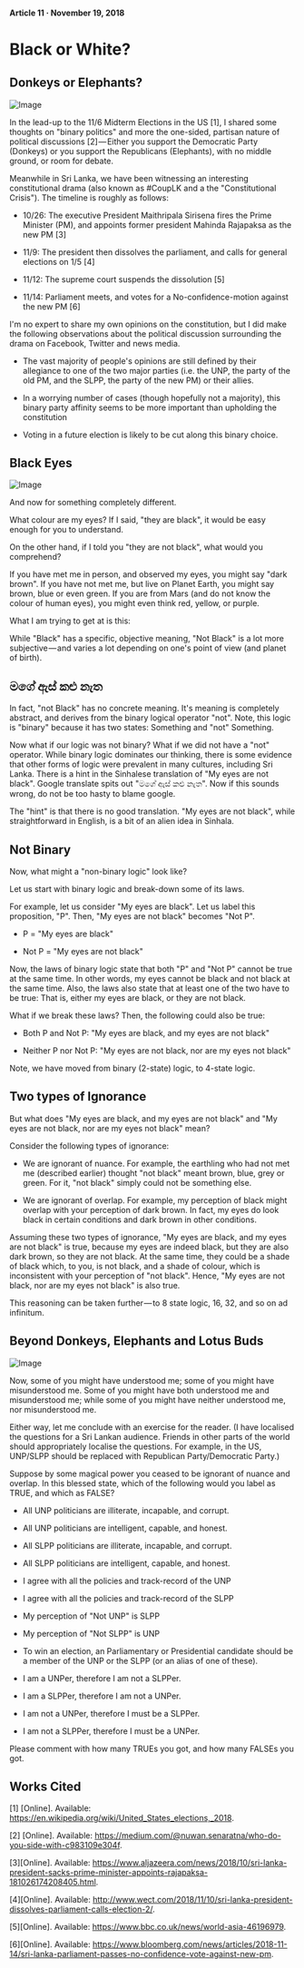 #### Article 11 · November 19, 2018

# Black or White?

## Donkeys or Elephants?

![Image](https://cdn-images-1.medium.com/max/800/0*iqpoGybMJS49dfFt)

In the lead-up to the 11/6 Midterm Elections in the US [1], I shared some thoughts on "binary politics" and more the one-sided, partisan nature of political discussions [2] — Either you support the Democratic Party (Donkeys) or you support the Republicans (Elephants), with no middle ground, or room for debate.

Meanwhile in Sri Lanka, we have been witnessing an interesting constitutional drama (also known as #CoupLK and a the "Constitutional Crisis"). The timeline is roughly as follows:

* 10/26: The executive President Maithripala Sirisena fires the Prime Minister (PM), and appoints former president Mahinda Rajapaksa as the new PM [3]

* 11/9: The president then dissolves the parliament, and calls for general elections on 1/5 [4]

* 11/12: The supreme court suspends the dissolution [5]

* 11/14: Parliament meets, and votes for a No-confidence-motion against the new PM [6]

I'm no expert to share my own opinions on the constitution, but I did make the following observations about the political discussion surrounding the drama on Facebook, Twitter and news media.

* The vast majority of people's opinions are still defined by their allegiance to one of the two major parties (i.e. the UNP, the party of the old PM, and the SLPP, the party of the new PM) or their allies.

* In a worrying number of cases (though hopefully not a majority), this binary party affinity seems to be more important than upholding the constitution

* Voting in a future election is likely to be cut along this binary choice.

## Black Eyes

![Image](https://cdn-images-1.medium.com/max/800/0*djcgXpipl54tZVIZ.jpg)

And now for something completely different.

What colour are my eyes? If I said, "they are black", it would be easy enough for you to understand.

On the other hand, if I told you "they are not black", what would you comprehend?

If you have met me in person, and observed my eyes, you might say "dark brown". If you have not met me, but live on Planet Earth, you might say brown, blue or even green. If you are from Mars (and do not know the colour of human eyes), you might even think red, yellow, or purple.

What I am trying to get at is this:

While "Black" has a specific, objective meaning, "Not Black" is a lot more subjective — and varies a lot depending on one's point of view (and planet of birth).

## මගේ ඇස් කළු නැත

In fact, "not Black" has no concrete meaning. It's meaning is completely abstract, and derives from the binary logical operator "not". Note, this logic is "binary" because it has two states: Something and "not" Something.

Now what if our logic was not binary? What if we did not have a "not" operator. While binary logic dominates our thinking, there is some evidence that other forms of logic were prevalent in many cultures, including Sri Lanka. There is a hint in the Sinhalese translation of "My eyes are not black". Google translate spits out "මගේ ඇස් කළු නැත". Now if this sounds wrong, do not be too hasty to blame google.

The "hint" is that there is no good translation. "My eyes are not black", while straightforward in English, is a bit of an alien idea in Sinhala.

## Not Binary

Now, what might a "non-binary logic" look like?

Let us start with binary logic and break-down some of its laws.

For example, let us consider "My eyes are black". Let us label this proposition, "P". Then, "My eyes are not black" becomes "Not P".

* P = "My eyes are black"

* Not P = "My eyes are not black"

Now, the laws of binary logic state that both "P" and "Not P" cannot be true at the same time. In other words, my eyes cannot be black and not black at the same time. Also, the laws also state that at least one of the two have to be true: That is, either my eyes are black, or they are not black.

What if we break these laws? Then, the following could also be true:

* Both P and Not P: "My eyes are black, and my eyes are not black"

* Neither P nor Not P: "My eyes are not black, nor are my eyes not black"

Note, we have moved from binary (2-state) logic, to 4-state logic.

## Two types of Ignorance

But what does "My eyes are black, and my eyes are not black" and "My eyes are not black, nor are my eyes not black" mean?

Consider the following types of ignorance:

* We are ignorant of nuance. For example, the earthling who had not met me (described earlier) thought "not black" meant brown, blue, grey or green. For it, "not black" simply could not be something else.

* We are ignorant of overlap. For example, my perception of black might overlap with your perception of dark brown. In fact, my eyes do look black in certain conditions and dark brown in other conditions.

Assuming these two types of ignorance, "My eyes are black, and my eyes are not black" is true, because my eyes are indeed black, but they are also dark brown, so they are not black. At the same time, they could be a shade of black which, to you, is not black, and a shade of colour, which is inconsistent with your perception of "not black". Hence, "My eyes are not black, nor are my eyes not black" is also true.

This reasoning can be taken further — to 8 state logic, 16, 32, and so on ad infinitum.

## Beyond Donkeys, Elephants and Lotus Buds

![Image](https://cdn-images-1.medium.com/max/800/0*MNa9VDAKkrvExu8h.jpg)

Now, some of you might have understood me; some of you might have misunderstood me. Some of you might have both understood me and misunderstood me; while some of you might have neither understood me, nor misunderstood me.

Either way, let me conclude with an exercise for the reader. (I have localised the questions for a Sri Lankan audience. Friends in other parts of the world should appropriately localise the questions. For example, in the US, UNP/SLPP should be replaced with Republican Party/Democratic Party.)

Suppose by some magical power you ceased to be ignorant of nuance and overlap. In this blessed state, which of the following would you label as TRUE, and which as FALSE?

* All UNP politicians are illiterate, incapable, and corrupt.

* All UNP politicians are intelligent, capable, and honest.

* All SLPP politicians are illiterate, incapable, and corrupt.

* All SLPP politicians are intelligent, capable, and honest.

* I agree with all the policies and track-record of the UNP

* I agree with all the policies and track-record of the SLPP

* My perception of "Not UNP" is SLPP

* My perception of "Not SLPP" is UNP

* To win an election, an Parliamentary or Presidential candidate should be a member of the UNP or the SLPP (or an alias of one of these).

* I am a UNPer, therefore I am not a SLPPer.

* I am a SLPPer, therefore I am not a UNPer.

* I am not a UNPer, therefore I must be a SLPPer.

* I am not a SLPPer, therefore I must be a UNPer.

Please comment with how many TRUEs you got, and how many FALSEs you got.

## Works Cited

[1] [Online]. Available: https://en.wikipedia.org/wiki/United_States_elections,_2018.

[2] [Online]. Available: https://medium.com/@nuwan.senaratna/who-do-you-side-with-c983109e304f.

[3][Online]. Available: https://www.aljazeera.com/news/2018/10/sri-lanka-president-sacks-prime-minister-appoints-rajapaksa-181026174208405.html.

[4][Online]. Available: http://www.wect.com/2018/11/10/sri-lanka-president-dissolves-parliament-calls-election-2/.

[5][Online]. Available: https://www.bbc.co.uk/news/world-asia-46196979.

[6][Online]. Available: https://www.bloomberg.com/news/articles/2018-11-14/sri-lanka-parliament-passes-no-confidence-vote-against-new-pm.